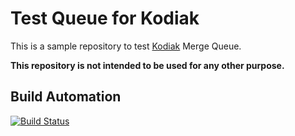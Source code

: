 # Test Queue for Kodiak

This is a sample repository to test [Kodiak](https://kodiakhq.com) Merge Queue.

**This repository is not intended to be used for any other purpose.**

## Build Automation

[![Build Status](https://github.com/joamag/test-queue-kodiak/workflows/Main%20Workflow/badge.svg)](https://github.com/joamag/test-queue-kodiak/actions)
